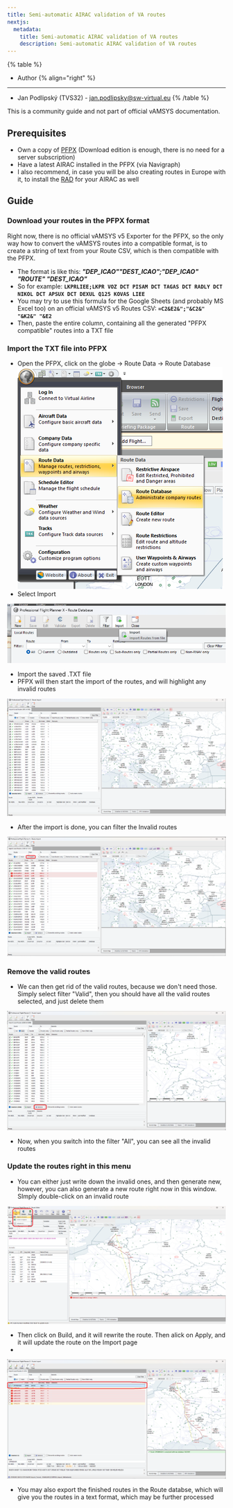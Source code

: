 ```yaml
---
title: Semi-automatic AIRAC validation of VA routes
nextjs:
  metadata:
    title: Semi-automatic AIRAC validation of VA routes
    description: Semi-automatic AIRAC validation of VA routes
---
```


{% table %}
* Author {% align="right" %}
---
* Jan Podlipský (TVS32) - jan.podlipsky@sw-virtual.eu
{% /table %} 
 
This is a community guide and not part of official vAMSYS documentation.

## Prerequisites
- Own a copy of [PFPX](http://flightsimsoft.com/) (Download edition is enough, there is no need for a server subscription)
- Have a latest AIRAC installed in the PFPX (via Navigraph)
- I also recommend, in case you will be also creating routes in Europe with it, to install the [RAD](https://forum.aerosoft.com/index.php?/files/file/6626-pfpx-version-2-rad-restrictions-and-directs-2409/) for your AIRAC as well

## Guide

### Download your routes in the PFPX format
Right now, there is no official vAMSYS v5 Exporter for the PFPX, so the only way how to convert the vAMSYS routes into a compatible format, is to create a string of text from your Route CSV, which is then compatible with the PFPX.
- The format is like this: ***"DEP_ICAO""DEST_ICAO";"DEP_ICAO" "ROUTE" "DEST_ICAO"***
- So for example: **```LKPRLIEE;LKPR VOZ DCT PISAM DCT TAGAS DCT RADLY DCT NIKOL DCT APSUX DCT DEXUL Q125 KOVAS LIEE```**
- You may try to use this formula for the Google Sheets (and probably MS Excel too) on an official vAMSYS v5 Routes CSV: **```=C2&E2&";"&C2&" "&K2&" "&E2```**
- Then, paste the entire column, containing all the generated "PFPX compatible" routes into a TXT file

### Import the TXT file into PFPX
- Open the PFPX, click on the globe -> Route Data -> Route Database
![Step 2-1](/guides/pfpx-airac-validation/step2-1.png)
- Select Import  

![Step 2-2](/guides/pfpx-airac-validation/step2-2.png)  

- Import the saved .TXT file
- PFPX will then start the import of the routes, and will highlight any invalid routes  

![Step 2-3](/guides/pfpx-airac-validation/step2-3.png)  

- After the import is done, you can filter the Invalid routes  

![Step 2-4](/guides/pfpx-airac-validation/step2-4.png)  

### Remove the valid routes
- We can then get rid of the valid routes, because we don't need those. Simply select filter "Valid", then you should have all the valid routes selected, and just delete them  

![Step 3-1](/guides/pfpx-airac-validation/step3-1.png)  

- Now, when you switch into the filter "All", you can see all the invalid routes
### Update the routes right in this menu
- You can either just write down the invalid ones, and then generate new, however, you can also generate a new route right now in this window. SImply double-click on an invalid route  

![Step 4-1](/guides/pfpx-airac-validation/step4-1.png)  

- Then click on Build, and it will rewrite the route. Then alick on Apply, and it will update the route on the Import page
- 
![Step 4-1](/guides/pfpx-airac-validation/step4-2.png)  

- You may also export the finished routes in the Route databse, which will give you the routes in a text format, which may be further processed
